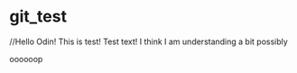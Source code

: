# git_test
//Hello Odin! This is test! Test text!
I think I am understanding a bit
possibly

oooooop